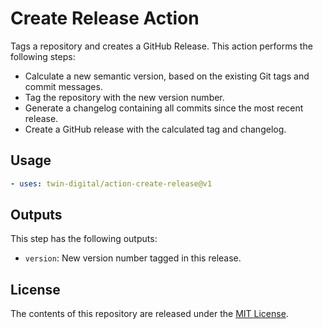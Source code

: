 # Create Release Action

Tags a repository and creates a GitHub Release. This action performs the following steps:

* Calculate a new semantic version, based on the existing Git tags and commit messages.
* Tag the repository with the new version number.
* Generate a changelog containing all commits since the most recent release.
* Create a GitHub release with the calculated tag and changelog.

## Usage

```yaml
- uses: twin-digital/action-create-release@v1
```

## Outputs

This step has the following outputs:

* `version`: New version number tagged in this release.

## License

The contents of this repository are released under the [MIT License](LICENSE).
